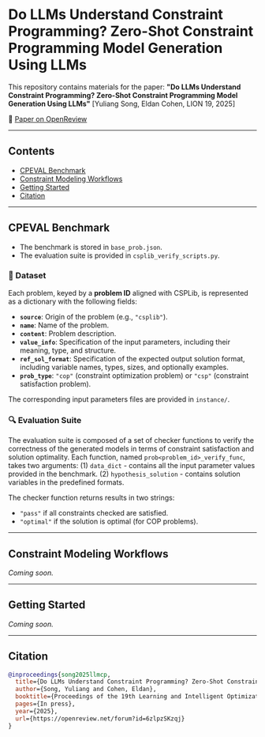 # Do LLMs Understand Constraint Programming? Zero-Shot Constraint Programming Model Generation Using LLMs

This repository contains materials for the paper:
 **"Do LLMs Understand Constraint Programming? Zero-Shot Constraint Programming Model Generation Using LLMs"**
 [Yuliang Song, Eldan Cohen, LION 19, 2025]

📄 [Paper on OpenReview](https://openreview.net/forum?id=6zlpzSKzqj)


------

## Contents

- [CPEVAL Benchmark](#cpeval-benchmark)
- [Constraint Modeling Workflows](#constraint-modeling-workflows)
- [Getting Started](#getting-started)
- [Citation](#citation)

------

## CPEVAL Benchmark
- The benchmark is stored in `base_prob.json`. 
- The evaluation suite is provided in `csplib_verify_scripts.py`. 

### 📂 Dataset
Each problem, keyed by a **problem ID** aligned with CSPLib, is represented as a dictionary with the following fields:
* **`source`**: Origin of the problem (e.g., `"csplib"`).
* **`name`**: Name of the problem.
* **`content`**: Problem description.
* **`value_info`**: Specification of the input parameters, including their meaning, type, and structure.
* **`ref_sol_format`**: Specification of the expected output solution format, including variable names, types, sizes, and optionally examples.
* **`prob_type`**: `"cop"` (constraint optimization problem) or `"csp"` (constraint satisfaction problem).

The corresponding input parameters files are provided in `instance/`.

### 🔍 Evaluation Suite
The evaluation suite is composed of a set of checker functions to verify the correctness of the generated models in terms of constraint satisfaction and solution optimality. Each function, named `prob<problem_id>_verify_func`, takes two arguments:
 (1) `data_dict` - contains all the input parameter values provided in the benchmark.
 (2) `hypothesis_solution` - contains solution variables in the predefined formats.

The checker function returns results in two strings:
 - `"pass"` if all constraints checked are satisfied.
 - `"optimal"` if the solution is optimal (for COP problems).

------

## Constraint Modeling Workflows

*Coming soon.*

------

## Getting Started

*Coming soon.*

------

## Citation
```bibtex
@inproceedings{song2025llmcp,
  title={Do LLMs Understand Constraint Programming? Zero-Shot Constraint Programming Model Generation Using LLMs},
  author={Song, Yuliang and Cohen, Eldan},
  booktitle={Proceedings of the 19th Learning and Intelligent Optimization Conference (LION-25)},
  pages={In press},
  year={2025},
  url={https://openreview.net/forum?id=6zlpzSKzqj}
}
```
